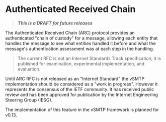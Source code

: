 # Authenticated Received Chain

> ___This is a DRAFT for future releases___

The Authenticated Received Chain (ARC) protocol provides an authenticated "chain of custody" for a message, allowing each entity that handles the message to see what entities handled it before and what the message's authentication assessment was at each step in the handling.

> The current RFC is not an Internet Standards Track specification; it is published for examination, experimental implementation, and evaluation.

Until ARC RFC is not released as an "Internet Standard" the vSMTP implementation should be considered as a "work in progress". However it represents the consensus of the IETF community. It has received public review and has been approved for publication by the Internet Engineering Steering Group (IESG).

The implementation of this feature in the vSMTP framework is planned for v0.13.
